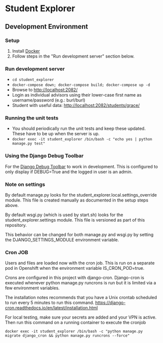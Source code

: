 # Student Explorer #

## Development Environment ##

### Setup ###
1. Install [Docker](https://www.docker.com/)
2. Follow steps in the "Run development server" section below.

### Run development server ###
- `cd student_explorer`
- `docker-compose down; docker-compose build; docker-compose up -d`
- Browse to [http://localhost:2082/](http://localhost:2082/)
- Login as individual advisors using their lower-case first name as username/password (e.g.: burl/burl)
- Student with useful data: [http://localhost:2082/students/grace/](http://localhost:2082/students/grace/)

### Running the unit tests
- You should periodically run the unit tests and keep these updated. These have to be up when the server is up.
- `docker exec -it student_explorer /bin/bash -c "echo yes | python manage.py test"`

### Using the Django Debug Toolbar ###
For the [Django Debug Toolbar](https://django-debug-toolbar.readthedocs.io/en/1.5/) to work in development. This is configured to only display if DEBUG=True and the logged in user is an admin.

### Note on settings ###
By default manage.py looks for the student_explorer.local.settings_override module. This file is created manually as documented in the setup steps above.

By default wsgi.py (which is used by start.sh) looks for the student_explorer.settings module. This file is versioned as part of this repository.

This behavior can be changed for both manage.py and wsgi.py by setting the DJANGO_SETTINGS_MODULE environment variable.

### Cron JOB
Users and files are loaded now with the cron job. This is run on a separate pod in Openshift when the environment variable IS_CRON_POD=true.

Crons are configured in this project with django-cron. Django-cron is executed whenever python manage.py runcrons is run but it is limited via a few environment variables.

The installation notes recommends that you have a Unix crontab scheduled to run every 5 minutes to run this command. https://django-cron.readthedocs.io/en/latest/installation.html

For local testing, make sure your secrets are added and your VPN is active. Then run this command on a running container to execute the cronjob

`docker exec -it student_explorer /bin/bash -c "python manage.py migrate django_cron && python manage.py runcrons --force"`
